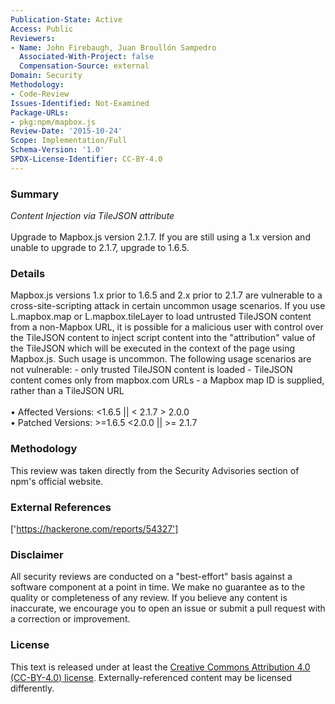 ```yaml
---
Publication-State: Active
Access: Public
Reviewers:
- Name: John Firebaugh, Juan Broullón Sampedro
  Associated-With-Project: false
  Compensation-Source: external
Domain: Security
Methodology:
- Code-Review
Issues-Identified: Not-Examined
Package-URLs:
- pkg:npm/mapbox.js
Review-Date: '2015-10-24'
Scope: Implementation/Full
Schema-Version: '1.0'
SPDX-License-Identifier: CC-BY-4.0
---
```

### Summary
*Content Injection via TileJSON attribute*<br><br>Upgrade to Mapbox.js version 2.1.7. If you are still using a 1.x version and unable to upgrade to 2.1.7, upgrade to 1.6.5.
### Details
Mapbox.js versions 1.x prior to 1.6.5 and 2.x prior to 2.1.7 are vulnerable to a cross-site-scripting attack in certain uncommon usage scenarios.  If you use L.mapbox.map or L.mapbox.tileLayer to load untrusted TileJSON content from a non-Mapbox URL, it is possible for a malicious user with control over the TileJSON content to inject script content into the "attribution" value of the TileJSON which will be executed in the context of the page using Mapbox.js.  Such usage is uncommon. The following usage scenarios are not vulnerable:  - only trusted TileJSON content is loaded - TileJSON content comes only from mapbox.com URLs - a Mapbox map ID is supplied, rather than a TileJSON URL
<br><br>• Affected Versions: <1.6.5 || < 2.1.7 > 2.0.0
<br>• Patched Versions: >=1.6.5 <2.0.0 || >= 2.1.7
### Methodology
This review was taken directly from the Security Advisories section of npm's official website.
### External References
['https://hackerone.com/reports/54327']
### Disclaimer
All security reviews are conducted on a "best-effort" basis against a software component at a point in time. We make no guarantee as to the quality or completeness of any review. If you believe any content is inaccurate, we encourage you to open an issue or submit a pull request with a correction or improvement.
### License
This text is released under at least the [Creative Commons Attribution 4.0 (CC-BY-4.0) license](https://creativecommons.org/licenses/by/4.0/legalcode.txt). Externally-referenced content may be licensed differently.

